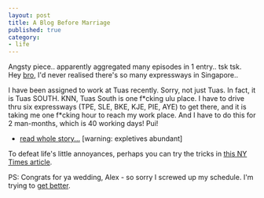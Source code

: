 ```yaml
---
layout: post
title: A Blog Before Marriage
published: true
category:
- life
---
```

Angsty piece.. apparently aggregated many episodes in 1 entry.. tsk tsk. Hey [bro](http://cheekybynature.blogspot.com/2005/03/encounter-with-african-player.html), I'd never realised there's so many expressways in Singapore..

  
I have been assigned to work at Tuas recently. Sorry, not just Tuas. In fact, it is Tuas SOUTH. KNN, Tuas South is one f\*cking ulu place. I have to drive thru six expressways (TPE, SLE, BKE, KJE, PIE, AYE) to get there, and it is taking me one f\*cking hour to reach my work place. And I have to do this for 2 man-months, which is 40 working days! Pui!  
- [read whole story...](http://fernvale.blogspot.com/2005/03/ulu-tuas.html) [warning: expletives abundant]  

To defeat life's little annoyances, perhaps you can try the tricks in [this NY Times article](http://www.nytimes.com/2005/03/15/nyregion/15annoyances.html?ex=1268542800&en=5a77805b2fcc1e66&ei=5090&partner=rssuserland).  
  
PS: Congrats for ya wedding, Alex - so sorry I screwed up my schedule. I'm trying to [get better](http://www.basecamphq.com).

  
